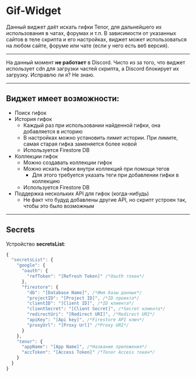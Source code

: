 # Gif-Widget
Данный виджет даёт искать гифки Tenor, для дальнейшего их использования в чатах, форумах и т.п.
В зависимости от указанных сайтов в теле скрипта и его настройках, виджет может использоваться на любом сайте, форуме или чате (если у него есть веб версия).
***

На данный момент **не работает** в Discord. Чисто из за того, что виджет использует cdn для загрузки частей скрипта, а Discord блокирует их загрузку. Исправлю ли я? Не знаю.
***

## Виджет имеет возможности:
* Поиск гифок
* История гифок
  * Каждый раз при использовании найденной гифки, она добавляется в историю
  * В настройках можно установить лимит истории. При лимите, самая старая гифка заменяется более новой
  * Используется Firestore DB
* Коллекции гифок
  * Можно создавать коллекции гифок
  * Можно искать гифки внутри коллекций при помощи тегов
    * Для этого требуется указать теги при добавлении гифки в коллекцию
  * Используется Firestore DB
* Поддержка нескольких API для гифок (когда-нибудь)
  * Не факт что будуд добавлены другие API, но скрипт устроен так, чтобы это было возможным
***

## Secrets
Устройство **secretsList**:
```js
{
  "secretsList": {
    "google": {
      "oauth": {
        "refToken": "[Refresh Token]" /*Oauth токен*/
      },
      "firestore": {
        "db": "[Database Name]", /*Имя базы данных*/
        "projectID": "[Project ID]", /*ID проекта*/
        "clientID": "[Client ID]", /*ID клиента*/
        "clientSecret": "[Client Secret]", /*Secret клиента*/
        "redirectUri": "[Redirect URI]", /*Redirect URI*/
        "apiKey": "[Api key]", /*Firestore API ключ*/
        "proxyUrl": "[Proxy Url]" /*Proxy URI*/
      }
    },
    "tenor": {
      "appName": "[App Name]", /*Название приложения*/
      "accToken": "[Access Token]" /*Tenor Access токен*/
    }
  }
}
```
